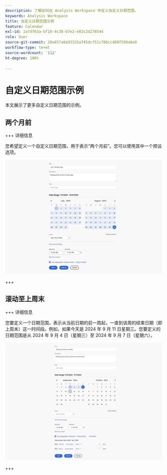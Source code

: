 ```yaml
---
description: 了解如何在 Analysis Workspace 中定义自定义日期范围。
keywords: Analysis Workspace
title: 自定义日期范围示例
feature: Calendar
exl-id: 1a7df63a-bf18-4c38-b7e2-e83c2d278544
role: User
source-git-commit: 28a657a0a93325a745dcf51c706cc488f599a6e0
workflow-type: tm+mt
source-wordcount: '112'
ht-degree: 100%

---
```


# 自定义日期范围示例

本文展示了更多自定义日期范围的示例。

## 两个月前

+++ 详细信息

您希望定义一个自定义日期范围，用于表示“两个月前”。您可以使用其中一个预设选项。

![两个月前](assets/date-range-example-simple.png)

+++


## 滚动至上周末

+++ 详细信息

您要定义一个日期范围，表示从当前日期的前一周起，一直到该周的结束日期（即上周末）这一时间段。例如，如果今天是 2024 年 9 月 11 日星期三。您要定义的日期范围是从 2024 年 9 月 4 日（星期三）至 2024 年 9 月 7 日（星期六）。

![日期范围示例](assets/date-range-example.png)

+++ 

<!--
## Example: Use a 7-day rolling date range

You can create a date range that specifies a 7-day rolling window that ends one week ago:

![](assets/create_date_range.png)

Use *`rolling daily`*.

* The Start settings would be *`current day minus 6 days`*.

* The End settings would be *`current day minus 7 days`*.

This date range can be a component that you drag onto any freeform table.
-->